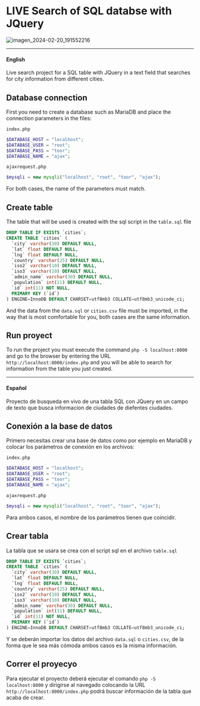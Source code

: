 # LIVE Search of SQL databse with JQuery
![imagen_2024-02-20_191552216](https://github.com/alfonsolpzny/PHP-SQL-JQuery-ajax-live-search/assets/84392982/9021c3c1-73e3-4576-8887-35704b850240)

---
#### English

Live search project for a SQL table with JQuery in a text field that searches for city information from different cities.

## Database connection

First you need to create a database such as MariaDB and place the connection parameters in the files:

`index.php`
```php
$DATABASE_HOST = "localhost";
$DATABASE_USER = "root";
$DATABASE_PASS = "toor";
$DATABASE_NAME = "ajax";
```
`ajaxrequest.php`
```php
$mysqli = new mysqli("localhost", "root", "toor", "ajax");
```
For both cases, the name of the parameters must match.

## Create table
The table that will be used is created with the sql script in the `table.sql` file
```sql
DROP TABLE IF EXISTS `cities`;
CREATE TABLE `cities` (
  `city` varchar(30) DEFAULT NULL,
  `lat` float DEFAULT NULL,
  `lng` float DEFAULT NULL,
  `country` varchar(25) DEFAULT NULL,
  `iso2` varchar(10) DEFAULT NULL,
  `iso3` varchar(10) DEFAULT NULL,
  `admin_name` varchar(30) DEFAULT NULL,
  `population` int(11) DEFAULT NULL,
  `id` int(11) NOT NULL,
  PRIMARY KEY (`id`)
) ENGINE=InnoDB DEFAULT CHARSET=utf8mb3 COLLATE=utf8mb3_unicode_ci;
```
And the data from the `data.sql` or `cities.csv` file must be imported, in the way that is most comfortable for you, both cases are the same information.

## Run proyect

To run the project you must execute the command `php -S localhost:8000` and go to the browser by entering the URL `http://localhost:8000/index.php` and you will be able to search for information from the table you just created.

---
#### Español
Proyecto de busqueda en vivo de una tabla SQL con JQuery en un campo de texto que busca informacion de ciudades de diefentes ciudades.

## Conexión a la base de datos

Primero necesitas crear una base de datos como por ejemplo en MariaDB y colocar los parámetros de conexión en los archivos:

`index.php`
```php
$DATABASE_HOST = "localhost";
$DATABASE_USER = "root";
$DATABASE_PASS = "toor";
$DATABASE_NAME = "ajax";
```

`ajaxrequest.php`
```php
$mysqli = new mysqli("localhost", "root", "toor", "ajax");
```
Para ambos casos, el nombre de los parámetros tienen que coincidir.

## Crear tabla
La tabla que se usara se crea con el script sql en el archivo `table.sql`
```sql
DROP TABLE IF EXISTS `cities`;
CREATE TABLE `cities` (
  `city` varchar(30) DEFAULT NULL,
  `lat` float DEFAULT NULL,
  `lng` float DEFAULT NULL,
  `country` varchar(25) DEFAULT NULL,
  `iso2` varchar(10) DEFAULT NULL,
  `iso3` varchar(10) DEFAULT NULL,
  `admin_name` varchar(30) DEFAULT NULL,
  `population` int(11) DEFAULT NULL,
  `id` int(11) NOT NULL,
  PRIMARY KEY (`id`)
) ENGINE=InnoDB DEFAULT CHARSET=utf8mb3 COLLATE=utf8mb3_unicode_ci;
```
Y se deberán importar los datos del archivo `data.sql` o `cities.csv`, de la forma que le sea más cómoda ambos casos es la misma información.

## Correr el proyecyo
Para ejecutar el proyecto deberá ejecutar el comando `php -S localhost:8000` y dirigirse al navegado colocando la URL `http://localhost:8000/index.php` podrá buscar información de la tabla que acaba de crear.
